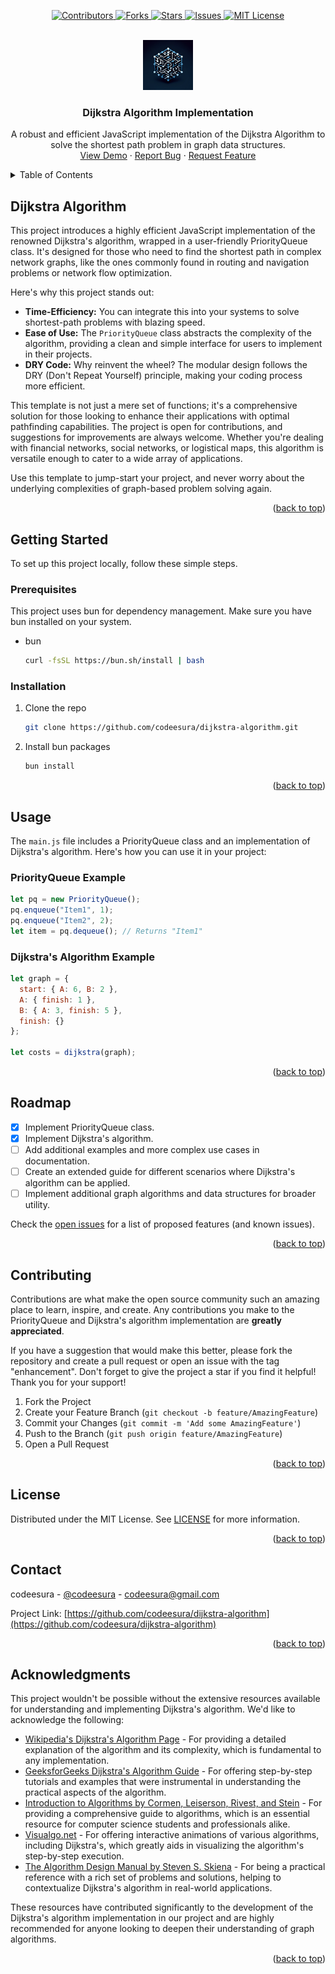 <a name="readme-top"></a>


<p align="center">
  <a href="https://github.com/codeesura/dijkstra-algorithm/graphs/contributors">
    <img src="https://img.shields.io/github/contributors/codeesura/dijkstra-algorithm.svg?style=for-the-badge" alt="Contributors">
  </a>
  
  <a href="https://github.com/codeesura/dijkstra-algorithm/network/members">
    <img src="https://img.shields.io/github/forks/codeesura/dijkstra-algorithm.svg?style=for-the-badge" alt="Forks">
  </a>
  
  <a href="https://github.com/codeesura/dijkstra-algorithm/stargazers">
    <img src="https://img.shields.io/github/stars/codeesura/dijkstra-algorithm.svg?style=for-the-badge" alt="Stars">
  </a>
  
  <a href="https://github.com/codeesura/dijkstra-algorithm/issues">
    <img src="https://img.shields.io/github/issues/codeesura/dijkstra-algorithm.svg?style=for-the-badge" alt="Issues">
  </a>
  
  <a href="https://github.com/codeesura/dijkstra-algorithm/blob/master/LICENSE">
    <img src="https://img.shields.io/github/license/codeesura/dijkstra-algorithm.svg?style=for-the-badge" alt="MIT License">
  </a>
</p>



<!-- PROJECT LOGO -->
<br />
<div align="center">
  <a href="https://github.com/codeesura/dijkstra-algorithm">
    <img src="image/logo.png" alt="Logo" width="80" height="80">
  </a>

  <h3 align="center">Dijkstra Algorithm Implementation</h3>

  <p align="center">
    A robust and efficient JavaScript implementation of the Dijkstra Algorithm to solve the shortest path problem in graph data structures.
    <br />
    <a href="https://github.com/codeesura/dijkstra-algorithm">View Demo</a>
    ·
    <a href="https://github.com/codeesura/dijkstra-algorithm/issues">Report Bug</a>
    ·
    <a href="https://github.com/codeesura/dijkstra-algorithm/issues">Request Feature</a>
  </p>
</div>

<!-- TABLE OF CONTENTS -->
<details>
  <summary>Table of Contents</summary>
  <ol>
    <li>
      <a href="#dijkstra-algorithm">About The Project</a>
    </li>
    <li>
      <a href="#getting-started">Getting Started</a>
      <ul>
        <li><a href="#prerequisites">Prerequisites</a></li>
        <li><a href="#installation">Installation</a></li>
      </ul>
    </li>
    <li><a href="#usage">Usage</a></li>
    <li><a href="#roadmap">Roadmap</a></li>
    <li><a href="#contributing">Contributing</a></li>
    <li><a href="#license">License</a></li>
    <li><a href="#contact">Contact</a></li>
    <li><a href="#acknowledgments">Acknowledgments</a></li>
  </ol>
</details>

## Dijkstra Algorithm

This project introduces a highly efficient JavaScript implementation of the renowned Dijkstra's algorithm, wrapped in a user-friendly PriorityQueue class. It's designed for those who need to find the shortest path in complex network graphs, like the ones commonly found in routing and navigation problems or network flow optimization.

Here's why this project stands out:
* **Time-Efficiency:** You can integrate this into your systems to solve shortest-path problems with blazing speed.
* **Ease of Use:** The `PriorityQueue` class abstracts the complexity of the algorithm, providing a clean and simple interface for users to implement in their projects.
* **DRY Code:** Why reinvent the wheel? The modular design follows the DRY (Don't Repeat Yourself) principle, making your coding process more efficient.

This template is not just a mere set of functions; it's a comprehensive solution for those looking to enhance their applications with optimal pathfinding capabilities. The project is open for contributions, and suggestions for improvements are always welcome. Whether you're dealing with financial networks, social networks, or logistical maps, this algorithm is versatile enough to cater to a wide array of applications.

Use this template to jump-start your project, and never worry about the underlying complexities of graph-based problem solving again.

<p align="right">(<a href="#readme-top">back to top</a>)</p>

<!-- GETTING STARTED -->
## Getting Started

To set up this project locally, follow these simple steps.

### Prerequisites

This project uses bun for dependency management. Make sure you have bun installed on your system.

* bun
  ```sh
  curl -fsSL https://bun.sh/install | bash
  ```

### Installation

1. Clone the repo
   ```sh
   git clone https://github.com/codeesura/dijkstra-algorithm.git
   ```
2. Install bun packages
   ```sh
   bun install
   ```

<p align="right">(<a href="#readme-top">back to top</a>)</p>

<!-- USAGE EXAMPLES -->
## Usage

The `main.js` file includes a PriorityQueue class and an implementation of Dijkstra's algorithm. Here's how you can use it in your project:

### PriorityQueue Example
```javascript
let pq = new PriorityQueue();
pq.enqueue("Item1", 1);
pq.enqueue("Item2", 2);
let item = pq.dequeue(); // Returns "Item1"
```

### Dijkstra's Algorithm Example

```javascript
let graph = {
  start: { A: 6, B: 2 },
  A: { finish: 1 },
  B: { A: 3, finish: 5 },
  finish: {}
};

let costs = dijkstra(graph);
```

<p align="right">(<a href="#readme-top">back to top</a>)</p>

<!-- ROADMAP -->
## Roadmap

- [x] Implement PriorityQueue class.
- [x] Implement Dijkstra's algorithm.
- [ ] Add additional examples and more complex use cases in documentation.
- [ ] Create an extended guide for different scenarios where Dijkstra's algorithm can be applied.
- [ ] Implement additional graph algorithms and data structures for broader utility.

Check the [open issues](https://github.com/codeesura/dijkstra-algorithm/issues) for a list of proposed features (and known issues).

<p align="right">(<a href="#readme-top">back to top</a>)</p>

<!-- CONTRIBUTING -->
## Contributing

Contributions are what make the open source community such an amazing place to learn, inspire, and create. Any contributions you make to the PriorityQueue and Dijkstra's algorithm implementation are **greatly appreciated**.

If you have a suggestion that would make this better, please fork the repository and create a pull request or open an issue with the tag "enhancement". Don't forget to give the project a star if you find it helpful! Thank you for your support!

1. Fork the Project
2. Create your Feature Branch (`git checkout -b feature/AmazingFeature`)
3. Commit your Changes (`git commit -m 'Add some AmazingFeature'`)
4. Push to the Branch (`git push origin feature/AmazingFeature`)
5. Open a Pull Request

<p align="right">(<a href="#readme-top">back to top</a>)</p>

<!-- LICENSE -->
## License

Distributed under the MIT License. See [LICENSE](LICENSE) for more information.

<p align="right">(<a href="#readme-top">back to top</a>)</p>


<!-- CONTACT -->
## Contact

codeesura - [@codeesura](https://twitter.com/codeesura) - codeesura@gmail.com

Project Link: [https://github.com/codeesura/dijkstra-algorithm](https://github.com/codeesura/dijkstra-algorithm)

<p align="right">(<a href="#readme-top">back to top</a>)</p>

<!-- ACKNOWLEDGMENTS -->
## Acknowledgments

This project wouldn't be possible without the extensive resources available for understanding and implementing Dijkstra's algorithm. We'd like to acknowledge the following:

* [Wikipedia's Dijkstra's Algorithm Page](https://en.wikipedia.org/wiki/Dijkstra%27s_algorithm) - For providing a detailed explanation of the algorithm and its complexity, which is fundamental to any implementation.
* [GeeksforGeeks Dijkstra's Algorithm Guide](https://www.geeksforgeeks.org/dijkstras-shortest-path-algorithm-greedy-algo-7/) - For offering step-by-step tutorials and examples that were instrumental in understanding the practical aspects of the algorithm.
* [Introduction to Algorithms by Cormen, Leiserson, Rivest, and Stein](https://mitpress.mit.edu/books/introduction-algorithms-third-edition) - For providing a comprehensive guide to algorithms, which is an essential resource for computer science students and professionals alike.
* [Visualgo.net](https://visualgo.net/en/sssp) - For offering interactive animations of various algorithms, including Dijkstra's, which greatly aids in visualizing the algorithm's step-by-step execution.
* [The Algorithm Design Manual by Steven S. Skiena](https://www.algorist.com/) - For being a practical reference with a rich set of problems and solutions, helping to contextualize Dijkstra's algorithm in real-world applications.

These resources have contributed significantly to the development of the Dijkstra's algorithm implementation in our project and are highly recommended for anyone looking to deepen their understanding of graph algorithms.

<p align="right">(<a href="#readme-top">back to top</a>)</p>
